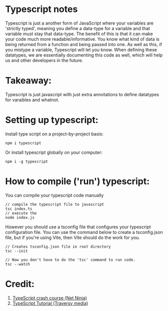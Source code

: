 # Typescript notes
Typescript is just a another form of JavaScript where your variables are 'strictly typed', meaning you define a data-type for a variable and that 
variable must stay that data-type. The benefit of this is that it can make your code much more readable/informative. You know what kind of data is being returned from a function and being passed into one. As well as this, if you mistype a variable, Typescript will let you know. When defining these datatypes, we are essentially documenting this code as well, which will help us and other developers in the future.

# Takeaway:
Typescript is just javascript with just extra annotations to define datatypes for varaibles and whatnot.

# Setting up typescript:
Install type script on a project-by-project basis:
```
npm i typescript
```
Or install typescript globally on your computer:
```
npm i -g typescript
```



# How to compile ('run') typescript:
You can compile your typescript code manually
```
// compile the typescript file to javascript
tsc index.ts
// execute the 
node index.js
```
However you should use a tsconfig file that configures your typescript configuration file. You can use the command below to create a tsconfig.json file, but if you're using Vite, then Vite should do the work for you.
```
// Creates tsconfig.json file in root directory
tsc --init

// Now you don't have to do the 'tsc' command to run code.
tsc --watch
```



# Credit:
1. [TypeScript crash course (Net Ninja)](https://youtu.be/VGu1vDAWNTg?feature=shared)
2. [TypeScript Tutorial (Traversy media)](https://youtu.be/BCg4U1FzODs?si=EkNQlGiR3BOfQxov)